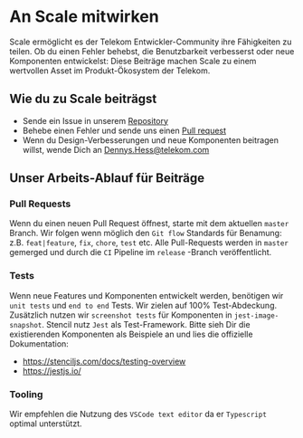 # An Scale mitwirken

Scale ermöglicht es der Telekom Entwickler-Community ihre Fähigkeiten zu teilen. Ob du einen Fehler behebst, die Benutzbarkeit verbesserst oder neue Komponenten entwickelst: Diese Beiträge machen Scale zu einem wertvollen Asset im Produkt-Ökosystem der Telekom.

## Wie du zu Scale beiträgst

- Sende ein Issue in unserem [Repository](https://gitlab.com/scale-ds/scale-telekom)
- Behebe einen Fehler und sende uns einen [Pull request](https://gitlab.com/scale-ds/scale-telekom)
- Wenn du Design-Verbesserungen und neue Komponenten beitragen willst, wende Dich an Dennys.Hess@telekom.com

## Unser Arbeits-Ablauf für Beiträge

### Pull Requests

Wenn du einen neuen Pull Request öffnest, starte mit dem aktuellen `master` Branch. Wir folgen wenn möglich den `Git flow` Standards für Benamung: z.B. `feat|feature`, `fix`, `chore`, `test` etc. Alle Pull-Requests werden in `master` gemerged und durch die `CI` Pipeline im `release` -Branch veröffentlicht.

### Tests

Wenn neue Features und Komponenten entwickelt werden, benötigen wir `unit tests` und `end to end` Tests. Wir zielen auf 100% Test-Abdeckung. Zusätzlich nutzen wir `screenshot tests` für Komponenten in `jest-image-snapshot`. Stencil nutz `Jest` als Test-Framework. Bitte sieh Dir die existierenden Komponenten als Beispiele an und lies die offizielle Dokumentation:

- https://stenciljs.com/docs/testing-overview
- https://jestjs.io/

### Tooling

Wir empfehlen die Nutzung des `VSCode text editor` da er `Typescript` optimal unterstützt.